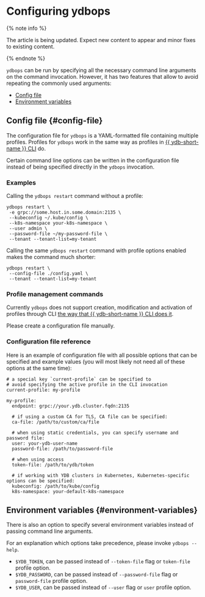 # Configuring ydbops

{% note info %}

The article is being updated. Expect new content to appear and minor fixes to existing content.

{% endnote %}


`ydbops` can be run by specifying all the necessary command line arguments on the command invocation. However, it has two features that allow to avoid repeating the commonly used arguments:

- [Config file](#config-file)
- [Environment variables](#environment-variables)

## Config file {#config-file}

The configuration file for `ydbops` is a YAML-formatted file containing multiple profiles. Profiles for `ydbops` work in the same way as profiles in [{{ ydb-short-name }} CLI](../ydb-cli/profile/index.md) do.

Certain command line options can be written in the configuration file instead of being specified directly in the `ydbops` invocation.
### Examples
Calling the `ydbops restart` command without a profile:

```
ydbops restart \
 -e grpc://some.host.in.some.domain:2135 \
 --kubeconfig ~/.kube/config \
 --k8s-namespace your-k8s-namespace \
 --user admin \
 --password-file ~/my-password-file \
 --tenant --tenant-list=my-tenant
```

Calling the same `ydbops restart` command with profile options enabled makes the command much shorter:

```
ydbops restart \
 --config-file ./config.yaml \
 --tenant --tenant-list=my-tenant
```

### Profile management commands

Currently `ydbops` does not support creation, modification and activation of profiles through CLI [the way that {{ ydb-short-name }} CLI does it](../ydb-cli/profile/index.md#commands).

Please create a configuration file manually. 

### Configuration file reference

Here is an example of configuration file with all possible options that can be specified and example values (you will most likely not need all of these options at the same time):

```
# a special key `current-profile` can be specified to 
# avoid specifying the active profile in the CLI invocation
current-profile: my-profile

my-profile:
  endpoint: grpc://your.ydb.cluster.fqdn:2135

  # if using a custom CA for TLS, CA file can be specified:
  ca-file: /path/to/custom/ca/file

  # when using static credentials, you can specify username and password file:
  user: your-ydb-user-name
  password-file: /path/to/password-file

  # when using access
  token-file: /path/to/ydb/token

  # if working with YDB clusters in Kubernetes, Kubernetes-specific options can be specified:
  kubeconfig: /path/to/kube/config
  k8s-namespace: your-default-k8s-namespace
```
## Environment variables {#environment-variables}

There is also an option to specify several environment variables instead of passing command line arguments.

For an explanation which options take precedence, please invoke `ydbops --help`.

- `$YDB_TOKEN`, can be passed instead of `--token-file` flag or `token-file` profile option.
- `$YDB_PASSWORD`, can be passed instead of `--password-file` flag or `password-file` profile option.
- `$YDB_USER`, can be passed instead of `--user` flag or `user` profile option.
